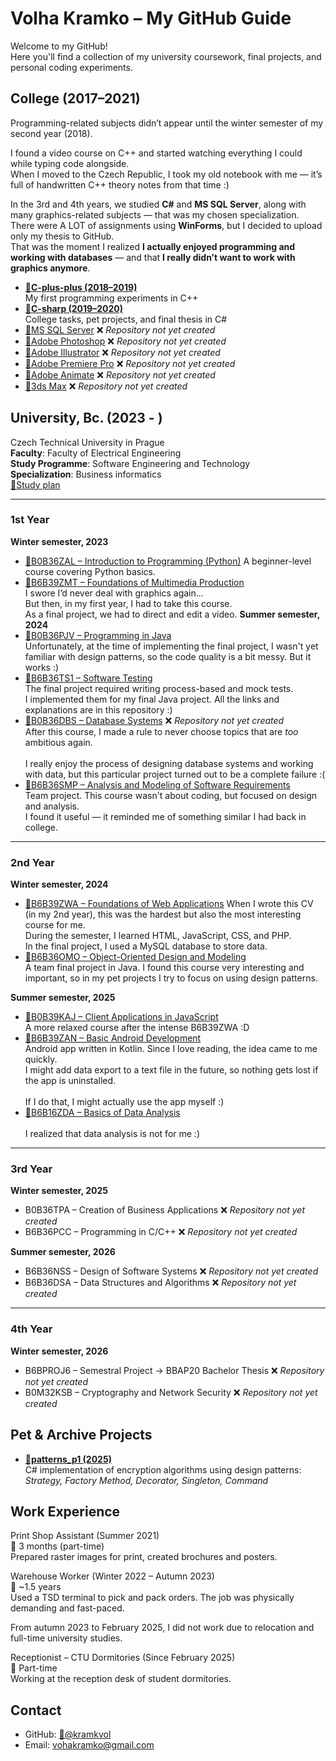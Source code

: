 # Volha Kramko – My GitHub Guide

Welcome to my GitHub!  
Here you'll find a collection of my university coursework, final projects, and personal coding experiments.

## College (2017–2021)
Programming-related subjects didn’t appear until the winter semester of my second year (2018).  

I found a video course on C++ and started watching everything I could while typing code alongside.  
When I moved to the Czech Republic, I took my old notebook with me — it’s full of handwritten C++ theory notes from that time :) 

In the 3rd and 4th years, we studied **C#** and **MS SQL Server**, along with many graphics-related subjects — that was my chosen specialization.  
There were A LOT of assignments using **WinForms**, but I decided to upload only my thesis to GitHub.  
That was the moment I realized **I actually enjoyed programming and working with databases** — and that **I really didn’t want to work with graphics anymore**.

- **[🔗C-plus-plus (2018–2019)](https://github.com/kramkvol/C-plus-plus)** <br>
  My first programming experiments in C++
- **[🔗C-sharp (2019–2020)](https://github.com/kramkvol/C-sharp)**  <br>
  College tasks, pet projects, and final thesis in C#  
- [🔗MS SQL Server]() ❌ *Repository not yet created*
- [🔗Adobe Photoshop]() ❌ *Repository not yet created*
- [🔗Adobe Illustrator]() ❌ *Repository not yet created*
- [🔗Adobe Premiere Pro]() ❌ *Repository not yet created*
- [🔗Adobe Animate]() ❌ *Repository not yet created*
- [🔗3ds Max]() ❌ *Repository not yet created*


## University, Bc. (2023 - ) <br>
Czech Technical University in Prague <br>
**Faculty**: Faculty of Electrical Engineering <br>
**Study Programme**: Software Engineering and Technology <br>
**Specialization**: Business informatics <br>
[🔗Study plan](https://intranet.fel.cvut.cz/en/education/bk/plany/pl30021569.html)


---
### 1st Year
**Winter semester, 2023**
- [🔗B0B36ZAL – Introduction to Programming (Python)](https://github.com/kramkvol/B0B36ZAL-Introduction-to-Programming)
  A beginner-level course covering Python basics.
- [🔗B6B39ZMT – Foundations of Multimedia Production](https://github.com/kramkvol/B6B39ZMT-Foundations-of-Multimedia-Production)  
  I swore I’d never deal with graphics again...  
  But then, in my first year, I had to take this course.  
  As a final project, we had to direct and edit a video.
**Summer semester, 2024**
- [🔗B0B36PJV – Programming in Java](https://github.com/kramkvol/B0B36PJV-Programming-in-Java) <br>
  Unfortunately, at the time of implementing the final project, I wasn't yet familiar with design patterns, so the code quality is a bit messy. But it works :)
- [🔗B6B36TS1 – Software Testing](https://github.com/kramkvol/B6B36TS1-Software-Testing) <br>
  The final project required writing process-based and mock tests. <br>
  I implemented them for my final Java project. All the links and explanations are in this repository :)
- [🔗B0B36DBS – Database Systems]() ❌ *Repository not yet created* <br>
  After this course, I made a rule to never choose topics that are *too* ambitious again. <br>  
  I really enjoy the process of designing database systems and working with data, but this particular project turned out to be a complete failure :(
- [🔗B6B36SMP – Analysis and Modeling of Software Requirements](https://github.com/kramkvol/B6B36SMP-Analysis-and-Modeling-of-Software-Requirements) <br>
  Team project. This course wasn't about coding, but focused on design and analysis. <br>
  I found it useful — it reminded me of something similar I had back in college.
---
### 2nd Year
**Winter semester, 2024**
- [🔗B6B39ZWA – Foundations of Web Applications](https://github.com/kramkvol/B6B39ZWA-Foundations-of-Web-Applications)
  When I wrote this CV (in my 2nd year), this was the hardest but also the most interesting course for me.  <br>
  During the semester, I learned HTML, JavaScript, CSS, and PHP.  <br>
  In the final project, I used a MySQL database to store data. <br>
- [🔗B6B36OMO – Object-Oriented Design and Modeling](https://github.com/kramkvol/B6B36OMO-Object-oriented-design-and-Modeling) <br>
  A team final project in Java. I found this course very interesting and important, so in my pet projects I try to focus on using design patterns.
 
**Summer semester, 2025**
- [🔗B0B39KAJ – Client Applications in JavaScript](https://github.com/kramkvol/B0B39KAJ-Client-applications-in-JavaScript) <br>
  A more relaxed course after the intense B6B39ZWA :D
- [🔗B6B39ZAN – Basic Android Development](https://github.com/kramkvol/B6B39ZAN-Basic-Android-development) <br>
  Android app written in Kotlin. Since I love reading, the idea came to me quickly.  <br>
  I might add data export to a text file in the future, so nothing gets lost if the app is uninstalled. <br>  
  If I do that, I might actually use the app myself :) 
- [🔗B6B16ZDA – Basics of Data Analysis](https://github.com/kramkvol/B6B16ZDA-Basics-of-Data-Analysis) <br>  
  I realized that data analysis is not for me :) 
---

### 3rd Year 
**Winter semester, 2025**
- B0B36TPA – Creation of Business Applications ❌ *Repository not yet created*
- B6B36PCC – Programming in C/C++ ❌ *Repository not yet created*

**Summer semester, 2026**
- B6B36NSS – Design of Software Systems ❌ *Repository not yet created*
- B6B36DSA – Data Structures and Algorithms ❌ *Repository not yet created*

---

### 4th Year 
**Winter semester, 2026**
- B6BPROJ6 – Semestral Project → BBAP20 Bachelor Thesis ❌ *Repository not yet created*
- B0M32KSB – Cryptography and Network Security ❌ *Repository not yet created*

## Pet & Archive Projects

- **[🔗patterns_p1 (2025)](https://github.com/kramkvol/patterns_p1)**  
  C# implementation of encryption algorithms using design patterns:  
  *Strategy, Factory Method, Decorator, Singleton, Command*  

## Work Experience

Print Shop Assistant (Summer 2021)  
📍 3 months (part-time)  
Prepared raster images for print, created brochures and posters.

Warehouse Worker (Winter 2022 – Autumn 2023)  
📍 ~1.5 years  
Used a TSD terminal to pick and pack orders. The job was physically demanding and fast-paced.

From autumn 2023 to February 2025, I did not work due to relocation and full-time university studies.

Receptionist – CTU Dormitories (Since February 2025)  
📍 Part-time  
Working at the reception desk of student dormitories.

## Contact

- GitHub: [🔗@kramkvol](https://github.com/kramkvol)  
- Email: vohakramko@gmail.com
